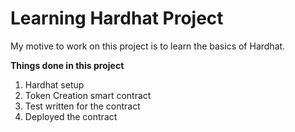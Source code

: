 # Learning Hardhat Project

My motive to work on this project is to learn the basics of Hardhat. 

**Things done in this project**
1. Hardhat setup
2. Token Creation smart contract
3. Test written for the contract
4. Deployed the contract



